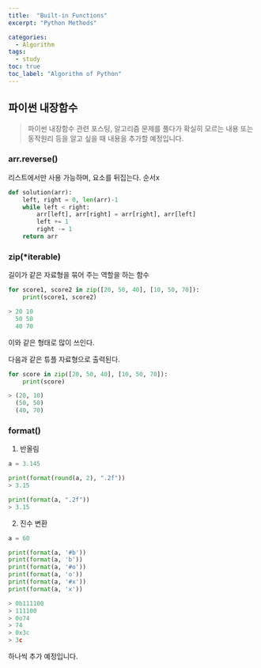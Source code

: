 ```yaml
---
title:  "Built-in Functions"
excerpt: "Python Methods"

categories: 
  - Algorithm
tags:
  - study
toc: true
toc_label: "Algorithm of Python"
---
```


## 파이썬 내장함수
> 파이썬 내장함수 관련 포스팅, 알고리즘 문제를 풀다가 확실히 모르는 내용 또는 동작원리 등을 알고 싶을 때 내용을 추가할 예정입니다.


### arr.reverse()
리스트에서만 사용 가능하며, 요소를 뒤집는다. 순서x

```python
def solution(arr):
    left, right = 0, len(arr)-1
    while left < right:
        arr[left], arr[right] = arr[right], arr[left]
        left += 1
        right -= 1
    return arr
```

### zip(*iterable)
길이가 같은 자료형을 묶어 주는 역할을 하는 함수

```python
for score1, score2 in zip([20, 50, 40], [10, 50, 70]):
    print(score1, score2)

> 20 10
  50 50
  40 70
```
이와 같은 형태로 많이 쓰인다.


다음과 같은 튜플 자료형으로 출력된다.

```python
for score in zip([20, 50, 40], [10, 50, 70]):
    print(score)

> (20, 10)
  (50, 50)
  (40, 70)
```

### format()
1. 반올림
```python
a = 3.145

print(format(round(a, 2), ".2f"))
> 3.15

print(format(a, ".2f"))
> 3.15
```

2. 진수 변환
```python
a = 60

print(format(a, '#b'))
print(format(a, 'b'))
print(format(a, '#o'))
print(format(a, 'o'))
print(format(a, '#x'))
print(format(a, 'x'))

> 0b111100
> 111100
> 0o74
> 74
> 0x3c
> 3c
```

하나씩 추가 예정입니다.